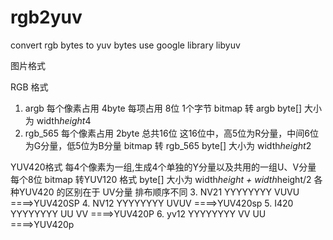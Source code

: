 # rgb2yuv
convert rgb bytes  to yuv bytes use google library libyuv

图片格式

RGB 格式
1. argb 每个像素占用 4byte 每项占用 8位 1个字节
   bitmap 转 argb byte[] 大小为 width*height*4
2. rgb_565 每个像素占用 2byte 总共16位 这16位中，高5位为R分量，中间6位为G分量，低5位为B分量
   bitmap 转 rgb_565 byte[] 大小为 width*height*2

YUV420格式
每4个像素为一组,生成4个单独的Y分量以及共用的一组U、V分量 每个8位
bitmap 转YUV120 格式 byte[] 大小为 width*height + width*height/2
各种YUV420 的区别在于 UV分量 排布顺序不同
3. NV21  YYYYYYYY VUVU  ====>YUV420SP
4. NV12  YYYYYYYY UVUV  ====>YUV420sp
5. I420  YYYYYYYY UU VV ====>YUV420P
6. yv12  YYYYYYYY VV UU ====>YUV420p

